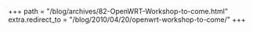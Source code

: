 +++
path = "/blog/archives/82-OpenWRT-Workshop-to-come.html"
extra.redirect_to = "/blog/2010/04/20/openwrt-workshop-to-come/"
+++
